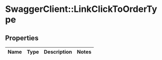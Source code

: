 # SwaggerClient::LinkClickToOrderType

## Properties
Name | Type | Description | Notes
------------ | ------------- | ------------- | -------------


